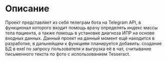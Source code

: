 # Описание
Проект представляет из себя телеграм бота на Telegram API, в функционал которого входит помощь врачу определять индекс массы тела пациента, а также помощь в установке диагноза ИПР на основе входных данных. Данный проект на данный момент ещё находится в разработке, в дальнейщем к функциям планируется добавить: создание БД в exel по запросу пользователя и выгрузка её в чат, считывание письменного текста по фото с использованием Tesseract.
